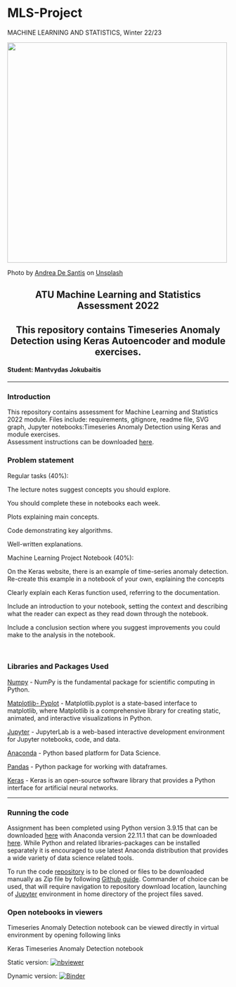 # MLS-Project

MACHINE LEARNING AND STATISTICS, Winter 22/23


<img src="https://images.unsplash.com/photo-1620712943543-bcc4688e7485?ixlib=rb-4.0.3&ixid=MnwxMjA3fDB8MHxwaG90by1wYWdlfHx8fGVufDB8fHx8&auto=format&fit=crop&w=1965&q=80" width="500"/>

Photo by <a href="https://unsplash.com/@santesson89?utm_source=unsplash&utm_medium=referral&utm_content=creditCopyText">Andrea De Santis</a> on <a href="https://unsplash.com/photos/zwd435-ewb4?utm_source=unsplash&utm_medium=referral&utm_content=creditCopyText">Unsplash</a>
  
<h2 style="text-align: center;">ATU Machine Learning and Statistics Assessment 2022</h2>
<h2 style="text-align: center;">This repository contains Timeseries Anomaly Detection using Keras Autoencoder and module exercises.</h2>
<h4>Student: Mantvydas Jokubaitis</h4>

___

<h3>Introduction</h3>
<p>This repository contains assessment for Machine Learning and Statistics 2022 module. Files include: requirements, gitignore, readme file, SVG graph, Jupyter notebooks:Timeseries Anomaly Detection using Keras and module exercises. <br>
Assessment instructions can be downloaded <a href="https://github.com/ianmcloughlin/2223-S1-machine-learn-stats/blob/main/assessment/2223-machine-learning-stats-assessment.pdf">here</a>.</p>

<h3>Problem statement</h3>

<p>Regular tasks (40%):</p>
<p>The lecture notes suggest concepts you should explore.</p>
<p>You should complete these in notebooks each week.</p>
<p>Plots explaining main concepts.</p>
<p>Code demonstrating key algorithms.</p>
<p>Well-written explanations.</p>
<p>Machine Learning Project Notebook (40%):</p>
<p>On the Keras website, there is an example of time-series anomaly detection. Re-create this example in a notebook of your own, explaining the concepts</p>
<p>Clearly explain each Keras function used, referring to the documentation.</p>
<p>Include an introduction to your notebook, setting the context and describing what the reader can expect as they read down through the notebook.</p>
<p>Include a conclusion section where you suggest improvements you could make to the analysis in the notebook.</p>
<br>

<h3>Libraries and Packages Used</h3>

<p><a href="https://numpy.org/doc/stable/user/quickstart.html">Numpy</a> - NumPy is the fundamental package for scientific computing in Python.</p>
<p><a href="https://matplotlib.org/stable/api/_as_gen/matplotlib.pyplot.html">Matplotlib- Pyplot</a> - Matplotlib.pyplot is a state-based interface to matplotlib, where Matplotlib is a comprehensive library for creating static, animated, and interactive visualizations in Python.</p>
<p><a href="https://jupyterlab.readthedocs.io/en/latest/">Jupyter</a> - JupyterLab is a web-based interactive development environment for Jupyter notebooks, code, and data.</p>
<p><a href="https://www.anaconda.com/products/individual">Anaconda</a> - Python based platform for Data Science.</p>
<p><a href="https://pandas.pydata.org/">Pandas</a> - Python package for working with dataframes.</p>
<p><a href="https://keras.io/">Keras</a> - Keras is an open-source software library that provides a Python interface for artificial neural networks.</p>

___

<h3>Running the code</h3>

<p>Assignment has been completed using Python version 3.9.15 that can be downloaded <a href="https://www.python.org/downloads/">here</a> with Anaconda version 22.11.1 that can be downloaded <a href="https://www.anaconda.com/products/individual">here</a>. While Python and related libraries-packages can be installed separately it is encouraged to use latest Anaconda distribution that provides a wide variety of data science related tools.</p>

    
<p>To run the code <a href="https://github.com/Mantvydas-data/MLS-Project.git">repository</a> is to be cloned or files to be downloaded manually as Zip file by following <a href="https://docs.github.com/en/get-started/quickstart/fork-a-repo">Github guide</a>. Commander of choice can be used, that will require navigation to repository download location, launching of <a href="https://jupyterlab.readthedocs.io/en/latest/getting_started/starting.html">Jupyter</a> environment in home directory of the project files saved.</p>

<h3>Open notebooks in viewers</h3>

<p>Timeseries Anomaly Detection notebook can be viewed directly in virtual environment by opening following links</p>

<p>Keras Timeseries Anomaly Detection notebook</p>

Static version: [![nbviewer](https://raw.githubusercontent.com/jupyter/design/master/logos/Badges/nbviewer_badge.svg)](https://nbviewer.org/github/Mantvydas-data/MLS-Project/blob/main/Timeseries%20Anomaly%20Detection%20using%20Keras.ipynb)

Dynamic version: [![Binder](https://mybinder.org/badge_logo.svg)](https://mybinder.org/v2/gh/Mantvydas-data/MLS-Project/master)
